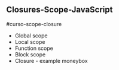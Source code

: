## Closures-Scope-JavaScript
#curso-scope-closure 

- Global scope
- Local scope
- Function scope
- Block scope
- Closure - example moneybox